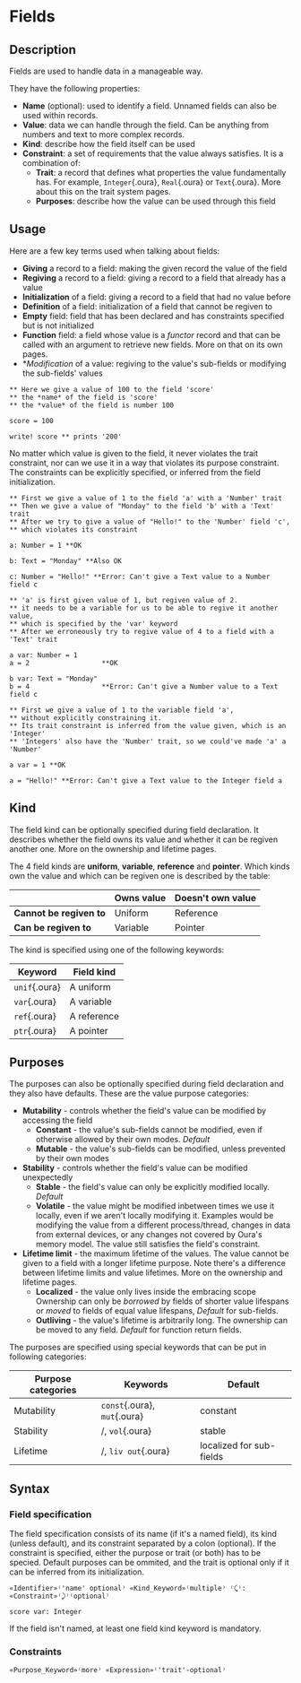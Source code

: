 

# Fields

## Description

Fields are used to handle data in a manageable way.

They have the following properties:

- **Name** (optional): used to identify a field. Unnamed fields can also be used within records.
- **Value**: data we can handle through the field. Can be anything from numbers and text to more complex records.
- **Kind**: describe how the field itself can be used
- **Constraint**: a set of requirements that the value always satisfies. It is a combination of:
    - **Trait**: a record that defines what properties the value fundamentally has.
        For example, `Integer`{.oura}, `Real`{.oura} or `Text`{.oura}.
        More about this on the trait system pages.
    - **Purposes**: describe how the value can be used through this field 

## Usage

Here are a few key terms used when talking about fields:

- **Giving** a record to a field: making the given record the value of the field
- **Regiving** a record to a field: giving a record to a field that already has a value
- **Initialization** of a field: giving a record to a field that had no value before
- **Definition** of a field: initialization of a field that cannot be regiven to
- **Empty** field: field that has been declared and has constraints specified but is not initialized
- **Function** field: a field whose value is a *functor* record
    and that can be called with an argument to retrieve new fields.
    More on that on its own pages.
- **Modification* of a value: regiving to the value's sub-fields or modifying the sub-fields' values

```{.oura caption="A simple named field"}
** Here we give a value of 100 to the field 'score'
** the *name* of the field is 'score'
** the *value* of the field is number 100

score = 100

write! score ** prints '200'

```

No matter which value is given to the field, it never violates the trait constraint, 
nor can we use it in a way that violates its purpose constraint.
The constraints can be explicitly specified, or inferred from the field initialization.

```{.oura caption="Constraint violation"}
** First we give a value of 1 to the field 'a' with a 'Number' trait
** Then we give a value of "Monday" to the field 'b' with a 'Text' trait
** After we try to give a value of "Hello!" to the 'Number' field 'c',
** which violates its constraint

a: Number = 1 **OK

b: Text = "Monday" **Also OK

c: Number = "Hello!" **Error: Can't give a Text value to a Number field c
```

```{.oura caption="Regiving and constraints"}
** 'a' is first given value of 1, but regiven value of 2.
** it needs to be a variable for us to be able to regive it another value,
** which is specified by the 'var' keyword
** After we erroneously try to regive value of 4 to a field with a 'Text' trait

a var: Number = 1
a = 2                  **OK

b var: Text = "Monday"
b = 4                  **Error: Can't give a Number value to a Text field c
```

```{.oura caption="Inferrence and violation"}
** First we give a value of 1 to the variable field 'a', 
** without explicitly constraining it.
** Its trait constraint is inferred from the value given, which is an 'Integer'
** 'Integers' also have the 'Number' trait, so we could've made 'a' a 'Number'

a var = 1 **OK

a = "Hello!" **Error: Can't give a Text value to the Integer field a
```

## Kind

The field kind can be optionally specified during field declaration.
It describes whether the field owns its value and whether it can be regiven another one. More on the ownership and lifetime pages.

The 4 field kinds are **uniform**, **variable**, **reference** and **pointer**.
Which kinds own the value and which can be regiven one is described by the table:

|                          | Owns value | Doesn't own value |
| ------------------------ | ---------- | ----------------- |
| **Cannot be regiven to** | Uniform    | Reference         |
| **Can be regiven to**    | Variable   | Pointer           |

The kind is specified using one of the following keywords:

| Keyword       | Field kind  |
| ------------- | ----------- |
| `unif`{.oura} | A uniform   |
| `var`{.oura}  | A variable  |
| `ref`{.oura}  | A reference |
| `ptr`{.oura}  | A pointer   |

## Purposes

The purposes can also be optionally specified during field declaration and they also have defaults. 
These are the value purpose categories:

- **Mutability** - controls whether the field's value can be modified by accessing the field
    - **Constant** - the value's sub-fields cannot be modified, even if otherwise allowed by their own modes. *Default*
    - **Mutable** - the value's sub-fields can be modified, unless prevented by their own modes
- **Stability** - controls whether the field's value can be modified unexpectedly
    - **Stable** - the field's value can only be explicitly modified locally. *Default*
    - **Volatile** - the value might be modified inbetween times we use it locally, even if we aren't locally modifying it.
        Examples would be modifying the value from a different process/thread,
        changes in data from external devices, or any changes not covered by Oura's memory model.
        The value still satisfies the field's constraint.
- **Lifetime limit** - the maximum lifetime of the values.
    The value cannot be given to a field with a longer lifetime purpose.
    Note there's a difference between lifetime limits and value lifetimes.
    More on the ownership and lifetime pages.
    - **Localized** - the value only lives inside the embracing scope
        Ownership can only be *borrowed* by fields of shorter value lifespans 
        or *moved* to fields of equal value lifespans,
        *Default* for sub-fields.
    - **Outliving** - the value's lifetime is arbitrarily long.
        The ownership can be moved to any field.
        *Default* for function return fields.


The purposes are specified using special keywords that can be put in following categories:

| Purpose categories | Keywords                     | Default                  |
| ------------------ | ---------------------------- | ------------------------ |
| Mutability         | `const`{.oura}, `mut`{.oura} | constant                 |
| Stability          | /, `vol`{.oura}              | stable                   |
| Lifetime           | /, `liv out`{.oura}          | localized for sub-fields |

## Syntax

### Field specification

The field specification consists of its name (if it's a named field), its kind (unless default),
and its constraint separated by a colon (optional).
If the constraint is specified, either the purpose or trait (or both) has to be specied.
Default purposes can be ommited, and the trait is optional only if it can be inferred from its initialization.

```{.ouraspec caption="Syntax" }
«Identifier»⁽'name' optional⁾ «Kind_Keyword»⁽multiple⁾ ⁽⤹⁾: «Constraint»⁽⤸⁾⁽optional⁾
```

```{.ouraspec caption="Example" }
score var: Integer
```

If the field isn't named, at least one field kind keyword is mandatory.

### Constraints

```{.ouraspec caption="Syntax" }
«Purpose_Keyword»⁽more⁾ «Expression»⁽'trait'-optional⁾
```